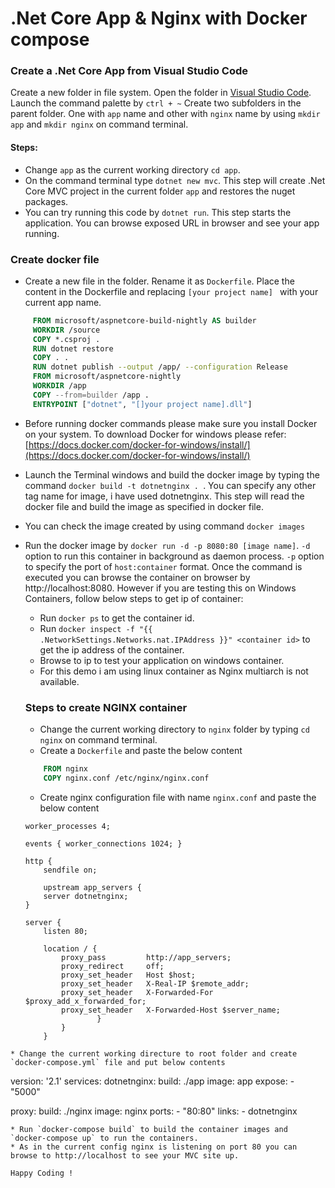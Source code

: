 # .Net Core App & Nginx with Docker compose

### Create a .Net Core App from Visual Studio Code

Create a new folder in file system. Open the folder in [Visual Studio Code](https://code.visualstudio.com/). Launch the command palette by ` ctrl + ~ `
Create two subfolders in the parent folder. One with `app` name and other with `nginx` name by using `mkdir app` and `mkdir nginx` on command terminal.

#### Steps:
* Change `app` as the current working directory `cd app`.
* On the command terminal type ``` dotnet new mvc ```. This step will create .Net Core MVC project in the current folder `app` and restores the nuget packages.
* You can try running this code by ``` dotnet run ```. This step starts the application. You can browse exposed URL in browser and see your app running.

### Create docker file

* Create a new file in the folder. Rename it as ``` Dockerfile ```. Place the content in the Dockerfile and replacing ```[your project name] ``` with your current app name.
 ``` dockerfile
      FROM microsoft/aspnetcore-build-nightly AS builder
      WORKDIR /source
      COPY *.csproj .
      RUN dotnet restore
      COPY . .
      RUN dotnet publish --output /app/ --configuration Release
      FROM microsoft/aspnetcore-nightly
      WORKDIR /app
      COPY --from=builder /app .
      ENTRYPOINT ["dotnet", "[]your project name].dll"]
  ```
* Before running docker commands please make sure you install Docker on your system. To download Docker for windows please refer:[https://docs.docker.com/docker-for-windows/install/](https://docs.docker.com/docker-for-windows/install/) 

* Launch the Terminal windows and build the docker image by typing the command ```docker build -t dotnetnginx . ```. You can specify any other tag name for image,  i have used dotnetnginx. This step will read the docker file and build the image as specified in docker file. 
* You can check the image created by using command ``` docker images ```
* Run the docker image by ``` docker run -d -p 8080:80 [image name] ```. ``` -d ``` option to run this container in background as daemon process.  ` -p ` option to specify the port of `host:container` format. Once the command is executed you can browse the container on browser by http://localhost:8080. However if you are testing this on Windows Containers, follow below steps to get ip of container:
    * Run ``` docker ps ``` to get the container id.
    * Run ``` docker inspect -f "{{ .NetworkSettings.Networks.nat.IPAddress }}" <container id> ``` to get the ip address of the container.
    * Browse to ip to test your application on windows container.
    * For this demo i am using linux container as Nginx multiarch is not available.

    ### Steps to create NGINX container
    * Change the current working directory to `nginx` folder by typing `cd nginx` on command terminal.
    * Create a `Dockerfile` and paste the below content
    ``` Dockerfile
        FROM nginx
        COPY nginx.conf /etc/nginx/nginx.conf
    ```
    * Create nginx configuration file with name  `nginx.conf` and paste the below content

    ```
    worker_processes 4;
 
    events { worker_connections 1024; }
 
    http {
        sendfile on;
 
        upstream app_servers {
        server dotnetnginx;
    }
 
    server {
        listen 80;
 
        location / {
            proxy_pass         http://app_servers;
            proxy_redirect     off;
            proxy_set_header   Host $host;
            proxy_set_header   X-Real-IP $remote_addr;
            proxy_set_header   X-Forwarded-For $proxy_add_x_forwarded_for;
            proxy_set_header   X-Forwarded-Host $server_name;
                    }
            }
        }

```
* Change the current working directure to root folder and create `docker-compose.yml` file and put below contents

```
version: '2.1'
services:
  dotnetnginx:
    build: ./app
    image: app
    expose:
      - "5000"

  proxy:
    build: ./nginx
    image: nginx
    ports:
      - "80:80"
    links:
      - dotnetnginx
```
* Run `docker-compose build` to build the container images and `docker-compose up` to run the containers.
* As in the current config nginx is listening on port 80 you can browse to http://localhost to see your MVC site up.

Happy Coding !





